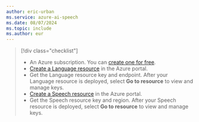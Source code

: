 ```yaml
---
author: eric-urban
ms.service: azure-ai-speech
ms.date: 08/07/2024
ms.topic: include
ms.author: eur
---
```


> [!div class="checklist"]
> * An Azure subscription. You can [create one for free](https://azure.microsoft.com/free/cognitive-services).
> * [Create a Language resource](https://portal.azure.com/#create/Microsoft.CognitiveServicesTextAnalytics) in the Azure portal.
> * Get the Language resource key and endpoint. After your Language resource is deployed, select **Go to resource** to view and manage keys.
> * [Create a Speech resource](https://portal.azure.com/#create/Microsoft.CognitiveServicesSpeechServices) in the Azure portal.
> * Get the Speech resource key and region. After your Speech resource is deployed, select **Go to resource** to view and manage keys.
